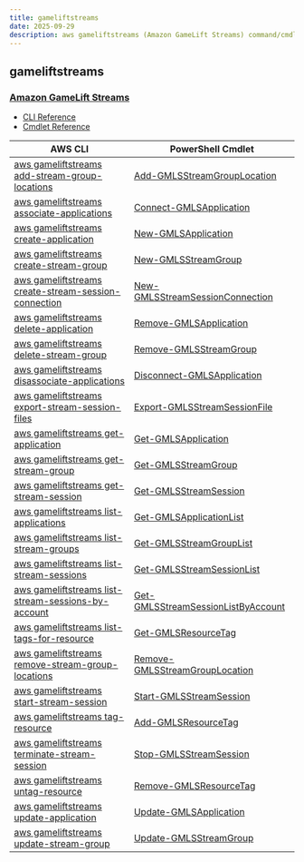 ```yaml
---
title: gameliftstreams
date: 2025-09-29
description: aws gameliftstreams (Amazon GameLift Streams) command/cmdlet list.
---
```


## gameliftstreams

### [Amazon GameLift Streams](https://aws.amazon.com/gamelift/streams/)

* [CLI Reference](https://awscli.amazonaws.com/v2/documentation/api/latest/reference/gameliftstreams/index.html)
* [Cmdlet Reference](https://docs.aws.amazon.com/powershell/latest/reference/items/GameLiftStreams_cmdlets.html)

|AWS CLI|PowerShell Cmdlet|
|----|----|
|[aws gameliftstreams add-stream-group-locations](https://awscli.amazonaws.com/v2/documentation/api/latest/reference/gameliftstreams/add-stream-group-locations.html)|[Add-GMLSStreamGroupLocation](https://docs.aws.amazon.com/powershell/latest/reference/items/Add-GMLSStreamGroupLocation.html)|
|[aws gameliftstreams associate-applications](https://awscli.amazonaws.com/v2/documentation/api/latest/reference/gameliftstreams/associate-applications.html)|[Connect-GMLSApplication](https://docs.aws.amazon.com/powershell/latest/reference/items/Connect-GMLSApplication.html)|
|[aws gameliftstreams create-application](https://awscli.amazonaws.com/v2/documentation/api/latest/reference/gameliftstreams/create-application.html)|[New-GMLSApplication](https://docs.aws.amazon.com/powershell/latest/reference/items/New-GMLSApplication.html)|
|[aws gameliftstreams create-stream-group](https://awscli.amazonaws.com/v2/documentation/api/latest/reference/gameliftstreams/create-stream-group.html)|[New-GMLSStreamGroup](https://docs.aws.amazon.com/powershell/latest/reference/items/New-GMLSStreamGroup.html)|
|[aws gameliftstreams create-stream-session-connection](https://awscli.amazonaws.com/v2/documentation/api/latest/reference/gameliftstreams/create-stream-session-connection.html)|[New-GMLSStreamSessionConnection](https://docs.aws.amazon.com/powershell/latest/reference/items/New-GMLSStreamSessionConnection.html)|
|[aws gameliftstreams delete-application](https://awscli.amazonaws.com/v2/documentation/api/latest/reference/gameliftstreams/delete-application.html)|[Remove-GMLSApplication](https://docs.aws.amazon.com/powershell/latest/reference/items/Remove-GMLSApplication.html)|
|[aws gameliftstreams delete-stream-group](https://awscli.amazonaws.com/v2/documentation/api/latest/reference/gameliftstreams/delete-stream-group.html)|[Remove-GMLSStreamGroup](https://docs.aws.amazon.com/powershell/latest/reference/items/Remove-GMLSStreamGroup.html)|
|[aws gameliftstreams disassociate-applications](https://awscli.amazonaws.com/v2/documentation/api/latest/reference/gameliftstreams/disassociate-applications.html)|[Disconnect-GMLSApplication](https://docs.aws.amazon.com/powershell/latest/reference/items/Disconnect-GMLSApplication.html)|
|[aws gameliftstreams export-stream-session-files](https://awscli.amazonaws.com/v2/documentation/api/latest/reference/gameliftstreams/export-stream-session-files.html)|[Export-GMLSStreamSessionFile](https://docs.aws.amazon.com/powershell/latest/reference/items/Export-GMLSStreamSessionFile.html)|
|[aws gameliftstreams get-application](https://awscli.amazonaws.com/v2/documentation/api/latest/reference/gameliftstreams/get-application.html)|[Get-GMLSApplication](https://docs.aws.amazon.com/powershell/latest/reference/items/Get-GMLSApplication.html)|
|[aws gameliftstreams get-stream-group](https://awscli.amazonaws.com/v2/documentation/api/latest/reference/gameliftstreams/get-stream-group.html)|[Get-GMLSStreamGroup](https://docs.aws.amazon.com/powershell/latest/reference/items/Get-GMLSStreamGroup.html)|
|[aws gameliftstreams get-stream-session](https://awscli.amazonaws.com/v2/documentation/api/latest/reference/gameliftstreams/get-stream-session.html)|[Get-GMLSStreamSession](https://docs.aws.amazon.com/powershell/latest/reference/items/Get-GMLSStreamSession.html)|
|[aws gameliftstreams list-applications](https://awscli.amazonaws.com/v2/documentation/api/latest/reference/gameliftstreams/list-applications.html)|[Get-GMLSApplicationList](https://docs.aws.amazon.com/powershell/latest/reference/items/Get-GMLSApplicationList.html)|
|[aws gameliftstreams list-stream-groups](https://awscli.amazonaws.com/v2/documentation/api/latest/reference/gameliftstreams/list-stream-groups.html)|[Get-GMLSStreamGroupList](https://docs.aws.amazon.com/powershell/latest/reference/items/Get-GMLSStreamGroupList.html)|
|[aws gameliftstreams list-stream-sessions](https://awscli.amazonaws.com/v2/documentation/api/latest/reference/gameliftstreams/list-stream-sessions.html)|[Get-GMLSStreamSessionList](https://docs.aws.amazon.com/powershell/latest/reference/items/Get-GMLSStreamSessionList.html)|
|[aws gameliftstreams list-stream-sessions-by-account](https://awscli.amazonaws.com/v2/documentation/api/latest/reference/gameliftstreams/list-stream-sessions-by-account.html)|[Get-GMLSStreamSessionListByAccount](https://docs.aws.amazon.com/powershell/latest/reference/items/Get-GMLSStreamSessionListByAccount.html)|
|[aws gameliftstreams list-tags-for-resource](https://awscli.amazonaws.com/v2/documentation/api/latest/reference/gameliftstreams/list-tags-for-resource.html)|[Get-GMLSResourceTag](https://docs.aws.amazon.com/powershell/latest/reference/items/Get-GMLSResourceTag.html)|
|[aws gameliftstreams remove-stream-group-locations](https://awscli.amazonaws.com/v2/documentation/api/latest/reference/gameliftstreams/remove-stream-group-locations.html)|[Remove-GMLSStreamGroupLocation](https://docs.aws.amazon.com/powershell/latest/reference/items/Remove-GMLSStreamGroupLocation.html)|
|[aws gameliftstreams start-stream-session](https://awscli.amazonaws.com/v2/documentation/api/latest/reference/gameliftstreams/start-stream-session.html)|[Start-GMLSStreamSession](https://docs.aws.amazon.com/powershell/latest/reference/items/Start-GMLSStreamSession.html)|
|[aws gameliftstreams tag-resource](https://awscli.amazonaws.com/v2/documentation/api/latest/reference/gameliftstreams/tag-resource.html)|[Add-GMLSResourceTag](https://docs.aws.amazon.com/powershell/latest/reference/items/Add-GMLSResourceTag.html)|
|[aws gameliftstreams terminate-stream-session](https://awscli.amazonaws.com/v2/documentation/api/latest/reference/gameliftstreams/terminate-stream-session.html)|[Stop-GMLSStreamSession](https://docs.aws.amazon.com/powershell/latest/reference/items/Stop-GMLSStreamSession.html)|
|[aws gameliftstreams untag-resource](https://awscli.amazonaws.com/v2/documentation/api/latest/reference/gameliftstreams/untag-resource.html)|[Remove-GMLSResourceTag](https://docs.aws.amazon.com/powershell/latest/reference/items/Remove-GMLSResourceTag.html)|
|[aws gameliftstreams update-application](https://awscli.amazonaws.com/v2/documentation/api/latest/reference/gameliftstreams/update-application.html)|[Update-GMLSApplication](https://docs.aws.amazon.com/powershell/latest/reference/items/Update-GMLSApplication.html)|
|[aws gameliftstreams update-stream-group](https://awscli.amazonaws.com/v2/documentation/api/latest/reference/gameliftstreams/update-stream-group.html)|[Update-GMLSStreamGroup](https://docs.aws.amazon.com/powershell/latest/reference/items/Update-GMLSStreamGroup.html)|

